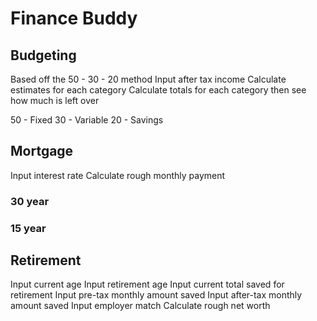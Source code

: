 # Finance Buddy

## Budgeting

Based off the 50 - 30 - 20 method
Input after tax income
Calculate estimates for each category
Calculate totals for each category then see how much is left over

50 - Fixed
30 - Variable
20 - Savings

## Mortgage

Input interest rate
Calculate rough monthly payment

### 30 year

### 15 year

## Retirement

Input current age
Input retirement age
Input current total saved for retirement
Input pre-tax monthly amount saved
Input after-tax monthly amount saved
Input employer match
Calculate rough net worth